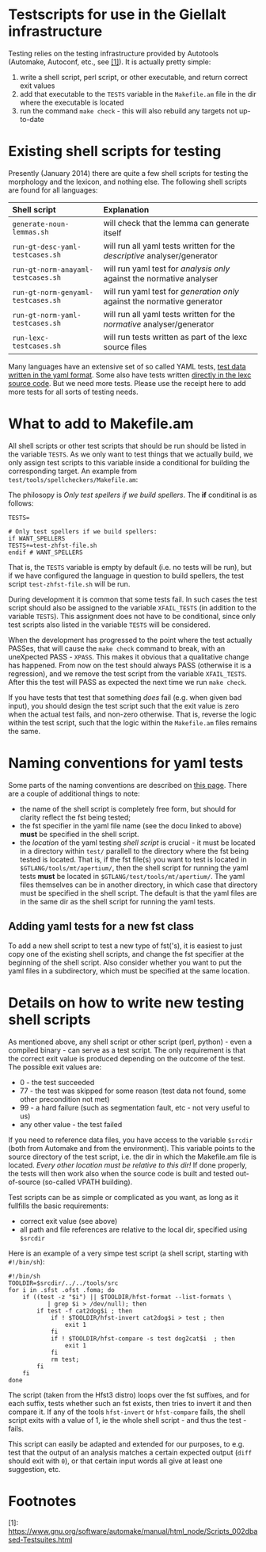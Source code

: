 # Testscripts for use in the Giellalt infrastructure

Testing relies on the testing infrastructure provided by
Autotools (Automake, Autoconf, etc., see [[1]](#footnote1)). It is actually pretty simple:

1. write a shell script, perl script, or other executable, and return correct exit values
1. add that executable to the `TESTS` variable in the `Makefile.am` file in the dir where the executable is located
1. run the command `make check` - this will also rebuild any targets not up-to-date

# Existing shell scripts for testing

Presently (January 2014) there are quite a few shell scripts for testing the
morphology and the lexicon, and nothing else. The following shell scripts are
found for all languages:

|  Shell script                      | Explanation
|:---------------------------------- |:---
| `generate-noun-lemmas.sh`          | will check that the lemma can generate itself
| `run-gt-desc-yaml-testcases.sh`    | will run all yaml tests written for the *descriptive* analyser/generator
| `run-gt-norm-anayaml-testcases.sh` | will run yaml test for *analysis only* against the normative analyser
| `run-gt-norm-genyaml-testcases.sh` | will run yaml test for *generation only* against the normative generator
| `run-gt-norm-yaml-testcases.sh`    | will run all yaml tests written for the *normative* analyser/generator
| `run-lexc-testcases.sh`            | will run tests written as part of the lexc source files

Many languages have an extensive set of so called YAML tests,
[test data written in the yaml format](AddingMorphologicalTestData.html#yaml-tests).
Some also have tests written
[directly in the lexc source code](AddingMorphologicalTestData.html#lexc-tests).
But we need more tests. Please use the receipt here to add more tests for
all sorts of testing needs.

# What to add to Makefile.am

All shell scripts or other test scripts that should be run should be listed in
the variable `TESTS`. As we only want to test things that we actually build,
we only assign test scripts to this variable inside a conditional for building
the corresponding target. An example from
`test/tools/spellcheckers/Makefile.am`:

The philosopy is *Only test spellers if we build spellers*. The **if** conditinal is as follows: 

```make
TESTS=

# Only test spellers if we build spellers:
if WANT_SPELLERS
TESTS+=test-zhfst-file.sh
endif # WANT_SPELLERS
```

That is, the `TESTS` variable is empty by default (i.e. no tests will be run),
but if we have configured the language in question to build spellers, the test
script `test-zhfst-file.sh` will be run.

During development it is common that some tests fail. In such cases the
test script should also be assigned to the variable `XFAIL_TESTS` (in addition
to the variable `TESTS`). This assignment does not have to be conditional,
since only test scripts also listed in the variable `TESTS` will be
considered.

When the development has progressed to the point where the test actually PASSes,
that will cause the `make check` command to break, with an uneXpected PASS -
`XPASS`. This makes it obvious that a qualitative change has happened.
From now on the test should always PASS (otherwise it is a regression), and we
remove the test script from the variable `XFAIL_TESTS`. After this the test
will PASS as expected the next time we run `make check`.

If you have tests that test that something *does* fail (e.g. when given bad
input), you should design the test script such that the exit value is zero when
the actual test fails, and non-zero otherwise. That is, reverse the logic within
the test script, such that the logic within the `Makefile.am` files remains
the same.

# Naming conventions for yaml tests

Some parts of the naming conventions are described on
[this page](AddingMorphologicalTestData.html#filenames-for-yaml-tests). There are
a couple of additional things to note:

* the name of the shell script is completely free form, but should for clarity
  reflect the fst being tested;
* the fst specifier in the yaml file name (see the docu linked to above)
  **must** be specified in the shell script.
* the *location* of the yaml testing *shell script* is crucial - it must be
  located in a directory within `test/` parallell to the directory where the
  fst being tested is located. That is, if the fst file(s) you want to test is
  located in `$GTLANG/tools/mt/apertium/`, then the shell script for running
  the yaml tests **must** be located in `$GTLANG/test/tools/mt/apertium/`. The
  yaml files themselves can be in another directory, in which case that
  directory must be specified in the shell script. The default is that the yaml
  files are in the same dir as the shell script for running the yaml tests.

## Adding yaml tests for a new fst class

To add a new shell script to test a new type of fst('s), it is easiest to just
copy one of the existing shell scripts, and change the fst specifier at the
beginning of the shell script. Also consider whether you want to put the yaml
files in a subdirectory, which must be specified at the same location.

# Details on how to write new testing shell scripts

As mentioned above, any shell script or other script (perl, python) - even a
compiled binary - can serve as a test script. The only requirement is that the
correct exit value is produced depending on the outcome of the test.
The possible exit values are:

*  0 - the test succeeded
* 77 - the test was skipped for some reason (test data not found, some other
       precondition not met)
* 99 - a hard failure (such as segmentation fault, etc - not very useful to us)
* any other value - the test failed

If you need to reference data files, you have access to the variable `$srcdir`
(both from Automake and from the environment). This variable points to the
source directory of the test script, i.e. the dir in which the Makefile.am file
is located. *Every other location must be relative to this dir!* If done
properly, the tests will then work also when the source code is built and tested
out-of-source (so-called VPATH building).

Test scripts can be as simple or complicated as you want, as long as it
fullfills the basic requirements:

* correct exit value (see above)
* all path and file references are relative to the local dir, specified using
  `$srcdir`

Here is an example of a very simpe test script (a shell script, starting with `#!/bin/sh`):

```
#!/bin/sh
TOOLDIR=$srcdir/../../tools/src
for i in .sfst .ofst .foma; do
    if ((test -z "$i") || $TOOLDIR/hfst-format --list-formats \
           | grep $i > /dev/null); then
        if test -f cat2dog$i ; then
            if ! $TOOLDIR/hfst-invert cat2dog$i > test ; then
                exit 1
            fi
            if ! $TOOLDIR/hfst-compare -s test dog2cat$i  ; then
                exit 1
            fi
            rm test;
        fi
    fi
done
```

The script (taken from the Hfst3 distro) loops over the fst suffixes, and for
each suffix, tests whether such an fst exists, then tries to invert it and then
compare it. If any of the tools `hfst-invert` or `hfst-compare` fails, the
shell script exits with a value of 1, ie the whole shell script - and thus the
test - fails.

This script can easily be adapted and extended for our purposes, to e.g. test
that the output of an analysis matches a certain expected output (`diff`
should exit with `0`), or that certain input words all give at least one
suggestion, etc.

# Footnotes

<a name="footnote1">[1]</a>: <https://www.gnu.org/software/automake/manual/html_node/Scripts_002dbased-Testsuites.html>
